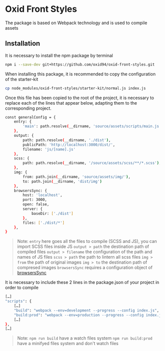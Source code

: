 # Oxid Front Styles

The package is based on Webpack technology and is used to compile assets

## Installation

It is necessary to install the npm package by terminal
```sh
npm i --save-dev git+https://github.com/oxid94/oxid-front-styles.git
```

When installing this package, it is recommended to copy the configuration of the starter-kit
```sh
cp node_modules/oxid-front-styles/starter-kit/normal.js index.js
```

Once this file has been copied to the root of the project, it is necessary to replace each of the lines that appear below, adapting them to the corresponding project.

```sh
const generalConfig = {
    entry: {
        'main': path.resolve(__dirname, 'source/assets/scripts/main.js'),
    },
    output: {
        path: path.resolve(__dirname, './dist'),
        publicPath: 'http://localhost:3000/dist/',
        filename: 'js/[name].js'
    },
    scss: {
        path: path.resolve(__dirname, '/source/assets/scss/**/*.scss'),
    },
    img: {
        from: path.join(__dirname, 'source/assets/img/'),
        to: path.join(__dirname, 'dist/img')
    },
    browsersSync: {
        host: 'localhost',
        port: 3000,
        open: false,
        server: {
            baseDir: ['./dist']
        },
        files: ['./dist/*']
    },
}
```
> Note: 
> `entry` here goes all the files to compile (SCSS and JS), you can import SCSS files inside JS
> `output > path` the destination path of compiled files
> `output > filename` the configuration of the path and names of JS files
> `scss > path` the path to lintern all scss files
> `img > from` the path of original images
> `img > to` the destination path of compresed images
> `browsersSync` requires a configuration object of [browsersSync]





It is necessary to include these 2 lines in the package.json of your project in order to compile
```sh
[…]
"scripts": {
    […]
    "build": "webpack --env=development --progress --config index.js",
    "build:prod": "webpack --env=production --progress --config index.js",
    […]
},
[…]
```
> Note: 
> `npm run build` have a watch files system
> `npm run build:prod` have a minifyed files system and don't watch files


[browsersSync]: https://browsersync.io/
